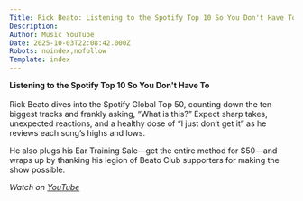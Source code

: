 ```yaml
---
Title: Rick Beato: Listening to the Spotify Top 10 So You Don't Have To
Description: 
Author: Music YouTube
Date: 2025-10-03T22:08:42.000Z
Robots: noindex,nofollow
Template: index
---
```

<p><strong>Listening to the Spotify Top 10 So You Don't Have To</strong><br><br>
Rick Beato dives into the Spotify Global Top 50, counting down the ten biggest tracks and frankly asking, “What is this?” Expect sharp takes, unexpected reactions, and a healthy dose of “I just don’t get it” as he reviews each song’s highs and lows.</p>

<p>He also plugs his Ear Training Sale—get the entire method for $50—and wraps up by thanking his legion of Beato Club supporters for making the show possible.</p>

<p><em>Watch on <a href="https://www.youtube.com/watch?v=6yB6Hj0f-YY" rel="noopener noreferrer">YouTube</a></em></p>

